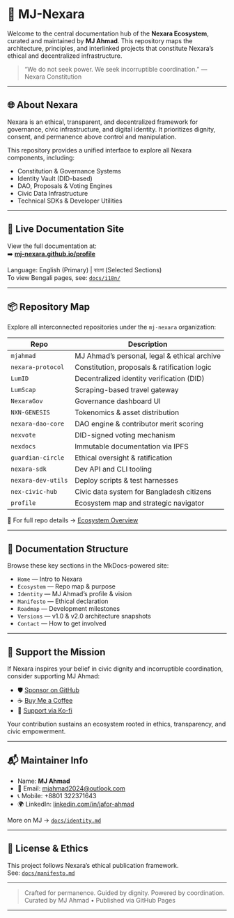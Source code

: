 # 🧭 MJ-Nexara

Welcome to the central documentation hub of the **Nexara Ecosystem**, curated and maintained by **MJ Ahmad**. This repository maps the architecture, principles, and interlinked projects that constitute Nexara’s ethical and decentralized infrastructure.

> “We do not seek power. We seek incorruptible coordination.” — Nexara Constitution

---

## 🌐 About Nexara

Nexara is an ethical, transparent, and decentralized framework for governance, civic infrastructure, and digital identity. It prioritizes dignity, consent, and permanence above control and manipulation.

This repository provides a unified interface to explore all Nexara components, including:

- Constitution & Governance Systems  
- Identity Vault (DID-based)  
- DAO, Proposals & Voting Engines  
- Civic Data Infrastructure  
- Technical SDKs & Developer Utilities  

---

## 📘 Live Documentation Site

View the full documentation at:  
➡️ **[mj-nexara.github.io/profile](https://mj-nexara.github.io/profile)**

Language: English (Primary) | বাংলা (Selected Sections)  
To view Bengali pages, see: [`docs/i18n/`](https://github.com/mj-nexara/profile/tree/main/docs/i18n)

---

## 📦 Repository Map

Explore all interconnected repositories under the `mj-nexara` organization:

| Repo                  | Description                                 |
|-----------------------|---------------------------------------------|
| `mjahmad`             | MJ Ahmad’s personal, legal & ethical archive  
| `nexara-protocol`     | Constitution, proposals & ratification logic  
| `LumID`               | Decentralized identity verification (DID)  
| `LumScap`             | Scraping-based travel gateway  
| `NexaraGov`           | Governance dashboard UI  
| `NXN-GENESIS`         | Tokenomics & asset distribution  
| `nexara-dao-core`     | DAO engine & contributor merit scoring  
| `nexvote`             | DID-signed voting mechanism  
| `nexdocs`             | Immutable documentation via IPFS  
| `guardian-circle`     | Ethical oversight & ratification  
| `nexara-sdk`          | Dev API and CLI tooling  
| `nexara-dev-utils`    | Deploy scripts & test harnesses  
| `nex-civic-hub`       | Civic data system for Bangladesh citizens  
| `profile`             | Ecosystem map and strategic navigator  

🧭 For full repo details → [Ecosystem Overview](docs/ecosystem.md)

---

## 📜 Documentation Structure

Browse these key sections in the MkDocs-powered site:

- `Home` — Intro to Nexara  
- `Ecosystem` — Repo map & purpose  
- `Identity` — MJ Ahmad’s profile & vision  
- `Manifesto` — Ethical declaration  
- `Roadmap` — Development milestones  
- `Versions` — v1.0 & v2.0 architecture snapshots  
- `Contact` — How to get involved  

---

## 🤝 Support the Mission

If Nexara inspires your belief in civic dignity and incorruptible coordination, consider supporting MJ Ahmad:

- 🛡️ [Sponsor on GitHub](https://github.com/sponsors/mj-nexara)  
- ☕ [Buy Me a Coffee](https://buymeacoffee.com/mjahmad)  
- 💙 [Support via Ko-fi](https://ko-fi.com/mjahmad)

Your contribution sustains an ecosystem rooted in ethics, transparency, and civic empowerment.

---

## 📬 Maintainer Info

- Name: **MJ Ahmad**  
- 📧 Email: [mjahmad2024@outlook.com](mailto:mjahmad2024@outlook.com)  
- 📞 Mobile: +8801 322371643  
- 🌍 LinkedIn: [linkedin.com/in/jafor-ahmad](https://linkedin.com/in/jafor-ahmad)

More on MJ → [`docs/identity.md`](docs/identity.md)

---

## 📜 License & Ethics

This project follows Nexara’s ethical publication framework.  
See: [`docs/manifesto.md`](docs/manifesto.md)

---

> Crafted for permanence. Guided by dignity. Powered by coordination.  
> Curated by MJ Ahmad • Published via GitHub Pages
---